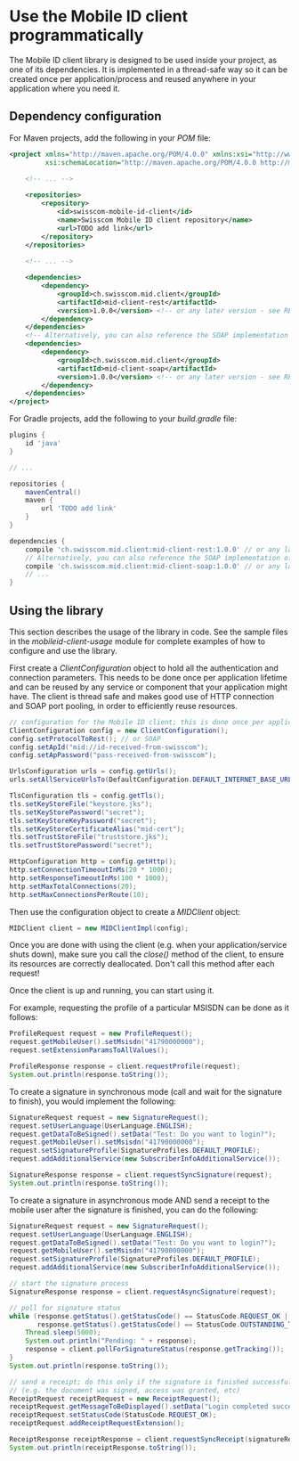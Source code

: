 # Use the Mobile ID client programmatically

The Mobile ID client library is designed to be used inside your project, as one of its dependencies. It is implemented in a thread-safe
way so it can be created once per application/process and reused anywhere in your application where you need it.

## Dependency configuration

For Maven projects, add the following in your _POM_ file:
```xml
<project xmlns="http://maven.apache.org/POM/4.0.0" xmlns:xsi="http://www.w3.org/2001/XMLSchema-instance"
         xsi:schemaLocation="http://maven.apache.org/POM/4.0.0 http://maven.apache.org/xsd/maven-4.0.0.xsd">

    <!-- ... -->
    
    <repositories>
        <repository>
            <id>swisscom-mobile-id-client</id>
            <name>Swisscom Mobile ID client repository</name>
            <url>TODO add link</url>
        </repository>
    </repositories>
    
    <!-- ... -->

    <dependencies>
        <dependency>
            <groupId>ch.swisscom.mid.client</groupId>
            <artifactId>mid-client-rest</artifactId>
            <version>1.0.0</version> <!-- or any later version - see README.md in the repository's root -->
        </dependency>
    </dependencies>
    <!-- Alternatively, you can also reference the SOAP implementation of the client; adding both of them does not make much sense -->
    <dependencies>
        <dependency>
            <groupId>ch.swisscom.mid.client</groupId>
            <artifactId>mid-client-soap</artifactId>
            <version>1.0.0</version> <!-- or any later version - see README.md in the repository's root -->
        </dependency>
    </dependencies>
</project>
```

For Gradle projects, add the following to your _build.gradle_ file:
```groovy
plugins {
    id 'java'
}

// ...

repositories {
    mavenCentral()
    maven {
        url 'TODO add link'
    }
}

dependencies {
    compile 'ch.swisscom.mid.client:mid-client-rest:1.0.0' // or any later version - see README.md in the repository's root
    // Alternatively, you can also reference the SOAP implementation of the client; adding both of them does not make much sense
    compile 'ch.swisscom.mid.client:mid-client-soap:1.0.0' // or any later version - see README.md in the repository's root
    // ...
}
```

## Using the library

This section describes the usage of the library in code. See the sample files in the _mobileid-client-usage_ module for complete
examples of how to configure and use the library.

First create a _ClientConfiguration_ object to hold all the authentication and connection parameters. This needs to be done
once per application lifetime and can be reused by any service or component that your application might have. The client is thread
safe and makes good use of HTTP connection and SOAP port pooling, in order to efficiently reuse resources.
```java
// configuration for the Mobile ID client; this is done once per application lifetime
ClientConfiguration config = new ClientConfiguration();
config.setProtocolToRest(); // or SOAP
config.setApId("mid://id-received-from-swisscom");
config.setApPassword("pass-received-from-swisscom");

UrlsConfiguration urls = config.getUrls();
urls.setAllServiceUrlsTo(DefaultConfiguration.DEFAULT_INTERNET_BASE_URL + DefaultConfiguration.REST_ENDPOINT_SUB_URL);

TlsConfiguration tls = config.getTls();
tls.setKeyStoreFile("keystore.jks");
tls.setKeyStorePassword("secret");
tls.setKeyStoreKeyPassword("secret");
tls.setKeyStoreCertificateAlias("mid-cert");
tls.setTrustStoreFile("truststore.jks");
tls.setTrustStorePassword("secret");

HttpConfiguration http = config.getHttp();
http.setConnectionTimeoutInMs(20 * 1000);
http.setResponseTimeoutInMs(100 * 1000);
http.setMaxTotalConnections(20);
http.setMaxConnectionsPerRoute(10);
```
Then use the configuration object to create a _MIDClient_ object:
```java
MIDClient client = new MIDClientImpl(config);
```

Once you are done with using the client (e.g. when your application/service shuts down), make sure you call the _close()_ method of
the client, to ensure its resources are correctly deallocated. Don't call this method after each request!

Once the client is up and running, you can start using it. 

For example, requesting the profile of a particular MSISDN can be done as it follows:
```java
ProfileRequest request = new ProfileRequest();
request.getMobileUser().setMsisdn("41790000000");
request.setExtensionParamsToAllValues();

ProfileResponse response = client.requestProfile(request);
System.out.println(response.toString());
```
To create a signature in synchronous mode (call and wait for the signature to finish), you would implement the following:
```java
SignatureRequest request = new SignatureRequest();
request.setUserLanguage(UserLanguage.ENGLISH);
request.getDataToBeSigned().setData("Test: Do you want to login?");
request.getMobileUser().setMsisdn("41790000000");
request.setSignatureProfile(SignatureProfiles.DEFAULT_PROFILE);
request.addAdditionalService(new SubscriberInfoAdditionalService());

SignatureResponse response = client.requestSyncSignature(request);
System.out.println(response.toString());
```

To create a signature in asynchronous mode AND send a receipt to the mobile user after the signature is finished, you can do the following:
```java
SignatureRequest request = new SignatureRequest();
request.setUserLanguage(UserLanguage.ENGLISH);
request.getDataToBeSigned().setData("Test: Do you want to login?");
request.getMobileUser().setMsisdn("41790000000");
request.setSignatureProfile(SignatureProfiles.DEFAULT_PROFILE);
request.addAdditionalService(new SubscriberInfoAdditionalService());

// start the signature process
SignatureResponse response = client.requestAsyncSignature(request);

// poll for signature status
while (response.getStatus().getStatusCode() == StatusCode.REQUEST_OK ||
       response.getStatus().getStatusCode() == StatusCode.OUTSTANDING_TRANSACTION) {
    Thread.sleep(5000);
    System.out.println("Pending: " + response);
    response = client.pollForSignatureStatus(response.getTracking());
}
System.out.println(response.toString());

// send a receipt; do this only if the signature is finished successfully AND on your side the signature was correctly used 
// (e.g. the document was signed, access was granted, etc)
ReceiptRequest receiptRequest = new ReceiptRequest();
receiptRequest.getMessageToBeDisplayed().setData("Login completed successfully");
receiptRequest.setStatusCode(StatusCode.REQUEST_OK);
receiptRequest.addReceiptRequestExtension();

ReceiptResponse receiptResponse = client.requestSyncReceipt(signatureResponse.getTracking(), receiptRequest);
System.out.println(receiptResponse.toString());
```
